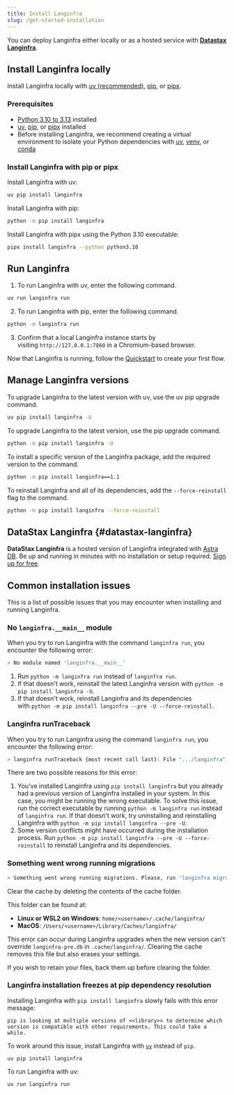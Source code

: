 ```yaml
---
title: Install Langinfra
slug: /get-started-installation
---
```


You can deploy Langinfra either locally or as a hosted service with [**Datastax Langinfra**](#datastax-langinfra).

## Install Langinfra locally

Install Langinfra locally with [uv (recommended)](https://docs.astral.sh/uv/getting-started/installation/), [pip](https://pypi.org/project/pip/), or [pipx](https://pipx.pypa.io/stable/installation/).

### Prerequisites

- [Python 3.10 to 3.13](https://www.python.org/downloads/release/python-3100/) installed
- [uv](https://docs.astral.sh/uv/getting-started/installation/), [pip](https://pypi.org/project/pip/), or [pipx](https://pipx.pypa.io/stable/installation/) installed
- Before installing Langinfra, we recommend creating a virtual environment to isolate your Python dependencies with [uv](https://docs.astral.sh/uv/pip/environments), [venv](https://docs.python.org/3/library/venv.html), or [conda](https://anaconda.org/anaconda/conda)

### Install Langinfra with pip or pipx

Install Langinfra with uv:

```bash
uv pip install langinfra
```

Install Langinfra with pip:

```bash
python -m pip install langinfra
```

Install Langinfra with pipx using the Python 3.10 executable:

```bash
pipx install langinfra --python python3.10
```

## Run Langinfra

1. To run Langinfra with uv, enter the following command.

```bash
uv run langinfra run
```

2. To run Langinfra with pip, enter the following command.

```bash
python -m langinfra run
```

3. Confirm that a local Langinfra instance starts by visiting `http://127.0.0.1:7860` in a Chromium-based browser.

Now that Langinfra is running, follow the [Quickstart](/get-started-quickstart) to create your first flow.

## Manage Langinfra versions

To upgrade Langinfra to the latest version with uv, use the uv pip upgrade command.

```bash
uv pip install langinfra -U
```

To upgrade Langinfra to the latest version, use the pip upgrade command.

```bash
python -m pip install langinfra -U
```

To install a specific version of the Langinfra package, add the required version to the command.

```bash
python -m pip install langinfra==1.1
```

To reinstall Langinfra and all of its dependencies, add the `--force-reinstall` flag to the command.

```bash
python -m pip install langinfra --force-reinstall
```

## DataStax Langinfra {#datastax-langinfra}

**DataStax Langinfra** is a hosted version of Langinfra integrated with [Astra DB](https://www.datastax.com/products/datastax-astra). Be up and running in minutes with no installation or setup required. [Sign up for free](https://astra.datastax.com/signup?type=langinfra).

## Common installation issues

This is a list of possible issues that you may encounter when installing and running Langinfra.

### No `langinfra.__main__` module

When you try to run Langinfra with the command `langinfra run`, you encounter the following error:

```bash
> No module named 'langinfra.__main__'
```

1. Run `python -m langinfra run` instead of `langinfra run`.
2. If that doesn't work, reinstall the latest Langinfra version with `python -m pip install langinfra -U`.
3. If that doesn't work, reinstall Langinfra and its dependencies with `python -m pip install langinfra --pre -U --force-reinstall`.

### Langinfra runTraceback

When you try to run Langinfra using the command `langinfra run`, you encounter the following error:

```bash
> langinfra runTraceback (most recent call last): File ".../langinfra", line 5, in <module>  from langinfra.__main__ import mainModuleNotFoundError: No module named 'langinfra.__main__'
```

There are two possible reasons for this error:

1. You've installed Langinfra using `pip install langinfra` but you already had a previous version of Langinfra installed in your system. In this case, you might be running the wrong executable. To solve this issue, run the correct executable by running `python -m langinfra run` instead of `langinfra run`. If that doesn't work, try uninstalling and reinstalling Langinfra with `python -m pip install langinfra --pre -U`.
2. Some version conflicts might have occurred during the installation process. Run `python -m pip install langinfra --pre -U --force-reinstall` to reinstall Langinfra and its dependencies.

### Something went wrong running migrations

```bash
> Something went wrong running migrations. Please, run 'langinfra migration --fix'
```

Clear the cache by deleting the contents of the cache folder.

This folder can be found at:

- **Linux or WSL2 on Windows**: `home/<username>/.cache/langinfra/`
- **MacOS**: `/Users/<username>/Library/Caches/langinfra/`

This error can occur during Langinfra upgrades when the new version can't override `langinfra-pre.db` in `.cache/langinfra/`. Clearing the cache removes this file but also erases your settings.

If you wish to retain your files, back them up before clearing the folder.

### Langinfra installation freezes at pip dependency resolution

Installing Langinfra with `pip install langinfra` slowly fails with this error message:

```plain
pip is looking at multiple versions of <<library>> to determine which version is compatible with other requirements. This could take a while.
```

To work around this issue, install Langinfra with [`uv`](https://docs.astral.sh/uv/getting-started/installation/) instead of `pip`.

```plain
uv pip install langinfra
```

To run Langinfra with uv:

```plain
uv run langinfra run
```
